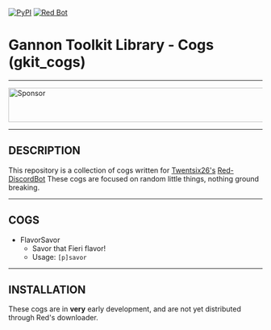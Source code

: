 [![PyPI](https://img.shields.io/badge/Python-3.5-blue.svg)](https://www.python.org/downloads/) 
[![Red Bot](https://img.shields.io/badge/Discord-Red%20Bot-red.svg)](https://github.com/Twentysix26/Red-DiscordBot)

Gannon Toolkit Library - Cogs (gkit_cogs)
=========================================

---

<a target='_blank' rel='nofollow' href='https://app.codesponsor.io/link/raiq3oRu2yGcVNAnbBGftY8G/gannon93/gkit_cogs'>
  <img alt='Sponsor' width='888' height='68' src='https://app.codesponsor.io/embed/raiq3oRu2yGcVNAnbBGftY8G/gannon93/gkit_cogs.svg' />
</a>

---

DESCRIPTION
-----------

This repository is a collection of cogs written for [Twentsix26's](https://github.com/Twentysix26) [Red-DiscordBot](https://github.com/Cog-Creators/Red-DiscordBot) These cogs are focused on random little things, nothing ground breaking.  

---

COGS
----

  - FlavorSavor
    - Savor that Fieri flavor!
    - Usage: `[p]savor`

---

INSTALLATION
------------

<!-- Meant to be used with Red's downloader by adding it with:  
`[p]cog repo add gkit_cogs https://github.com/gannon93/gkit_cogs` -->

These cogs are in __very__ early development, and are not yet distributed through Red's downloader.

